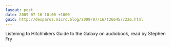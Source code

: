 ```yaml
---
layout: post
date: 2009-07-16 10:00 +1000
guid: http://desparoz.micro.blog/2009/07/16/t2664577226.html
---
```

Listening to Hitchhikers Guide to the Galaxy on audiobook, read by Stephen Fry
